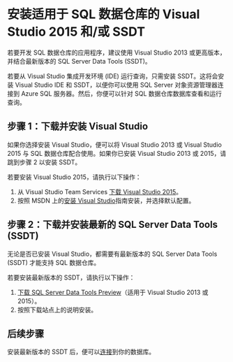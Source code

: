 <properties
   pageTitle="安装适用于 SQL 数据仓库的 Visual Studio 和/或 SSDT | Windows Azure"
   description="安装适用于 Azure SQL 数据仓库的 Visual Studio 和/或 SSDT 开发工具"
   services="sql-data-warehouse"
   documentationCenter="NA"
   authors="twounder"
   manager="barbkess"
   editor=""/>

<tags
   ms.service="sql-data-warehouse"
   ms.date="10/21/2015"
   wacn.date="01/20/2016"/>

# 安装适用于 SQL 数据仓库的 Visual Studio 2015 和/或 SSDT

若要开发 SQL 数据仓库的应用程序，建议使用 Visual Studio 2013 或更高版本，并结合最新版本的 SQL Server Data Tools (SSDT)。

若要从 Visual Studio 集成开发环境 (IDE) 运行查询，只需安装 SSDT。这将会安装 Visual Studio IDE 和 SSDT，以便你可以使用 SQL Server 对象资源管理器连接到 Azure SQL 服务器。然后，你便可以针对 SQL 数据仓库数据库查看和运行查询。


## 步骤 1：下载并安装 Visual Studio

如果你选择安装 Visual Studio，便可以将 Visual Studio 2013 或 Visual Studio 2015 与 SQL 数据仓库配合使用。如果你已安装 Visual Studio 2013 或 2015，请跳到步骤 2 以安装 SSDT。

若要安装 Visual Studio 2015，请执行以下操作：

1. 从 Visual Studio Team Services [下载 Visual Studio 2015](https://www.visualstudio.com/downloads)。 
2. 按照 MSDN 上的[安装 Visual Studio](https://msdn.microsoft.com/zh-cn/library/e2h7fzkw.aspx)指南安装，并选择默认配置。

## 步骤 2：下载并安装最新的 SQL Server Data Tools (SSDT) 

无论是否已安装 Visual Studio，都需要有最新版本的 SQL Server Data Tools (SSDT) 才能支持 SQL 数据仓库。

若要安装最新版本的 SSDT，请执行以下操作：

1. [下载 SQL Server Data Tools Preview](https://msdn.microsoft.com/zh-cn/library/mt204009.aspx)（适用于 Visual Studio 2013 或 2015）。
2. 按照下载站点上的说明安装。

## 后续步骤

安装最新版本的 SSDT 后，便可以[连接](/documentation/articles/sql-data-warehouse-get-started-connect)到你的数据库。

<!--Anchors-->

<!--Image references-->

<!---HONumber=Mooncake_1207_2015-->
